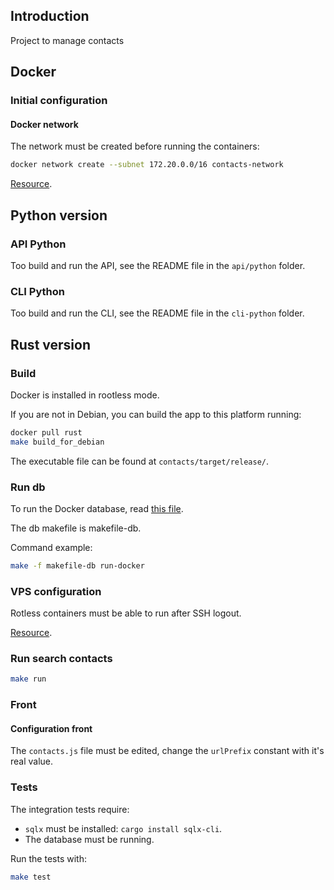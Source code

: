 ## Introduction

Project to manage contacts

## Docker

### Initial configuration

#### Docker network

The network must be created before running the containers:

```bash
docker network create --subnet 172.20.0.0/16 contacts-network
```

[Resource](https://dev.to/rizkyrajitha/connect-api-and-a-database-with-docker-network-299g).

## Python version

### API Python

Too build and run the API, see the README file in the `api/python` folder.

### CLI Python

Too build and run the CLI, see the README file in the `cli-python` folder.

## Rust version

### Build

Docker is installed in rootless mode.

If you are not in Debian, you can build the app to this platform running:

```bash
docker pull rust
make build_for_debian
```

The executable file can be found at `contacts/target/release/`.

### Run db

To run the Docker database, read [this file](https://github.com/CarlosAMolina/postgresql/blob/main/docker/README.md).

The db makefile is makefile-db.

Command example:

```bash
make -f makefile-db run-docker
```

### VPS configuration

Rotless containers must be able to run after SSH logout.

[Resource](https://stackoverflow.com/questions/71372713/rootless-mode-docker-daemon-not-running-after-logging-back-in-ssh).

### Run search contacts

```bash
make run
```

### Front

#### Configuration front

The `contacts.js` file must be edited, change the `urlPrefix` constant with it's real value.

### Tests

The integration tests require:

- `sqlx` must be installed: `cargo install sqlx-cli`.
- The database must be running.

Run the tests with:

```bash
make test
```
